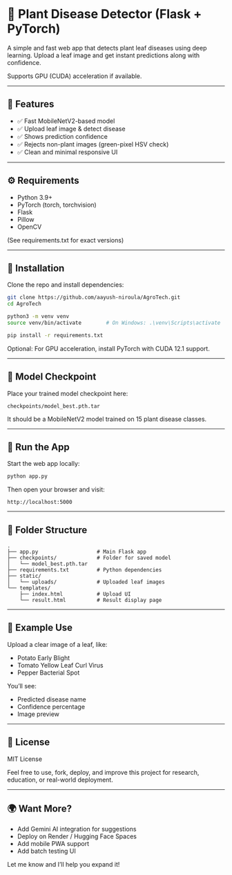 
# 🌿 Plant Disease Detector (Flask + PyTorch)

A simple and fast web app that detects plant leaf diseases using deep learning. Upload a leaf image and get instant predictions along with confidence.

Supports GPU (CUDA) acceleration if available.

---

## 🔧 Features

- ✅ Fast MobileNetV2-based model
- ✅ Upload leaf image & detect disease
- ✅ Shows prediction confidence
- ✅ Rejects non-plant images (green-pixel HSV check)
- ✅ Clean and minimal responsive UI

---

## ⚙️ Requirements

- Python 3.9+
- PyTorch (torch, torchvision)
- Flask
- Pillow
- OpenCV

(See requirements.txt for exact versions)

---

## 🚀 Installation

Clone the repo and install dependencies:

```bash
git clone https://github.com/aayush-niroula/AgroTech.git
cd AgroTech

python3 -m venv venv
source venv/bin/activate        # On Windows: .\venv\Scripts\activate

pip install -r requirements.txt
````

Optional: For GPU acceleration, install PyTorch with CUDA 12.1 support.

---

## 📂 Model Checkpoint

Place your trained model checkpoint here:

```
checkpoints/model_best.pth.tar
```

It should be a MobileNetV2 model trained on 15 plant disease classes.

---

## 🧪 Run the App

Start the web app locally:

```bash
python app.py
```

Then open your browser and visit:

```
http://localhost:5000
```

---

## 📁 Folder Structure

```
.
├── app.py                   # Main Flask app
├── checkpoints/             # Folder for saved model
│   └── model_best.pth.tar
├── requirements.txt         # Python dependencies
├── static/
│   └── uploads/             # Uploaded leaf images
└── templates/
    ├── index.html           # Upload UI
    └── result.html          # Result display page
```

---

## 📸 Example Use

Upload a clear image of a leaf, like:

* Potato Early Blight
* Tomato Yellow Leaf Curl Virus
* Pepper Bacterial Spot

You’ll see:

* Predicted disease name
* Confidence percentage
* Image preview

---

## 📄 License

MIT License

Feel free to use, fork, deploy, and improve this project for research, education, or real-world deployment.

---

## 🌍 Want More?

* Add Gemini AI integration for suggestions
* Deploy on Render / Hugging Face Spaces
* Add mobile PWA support
* Add batch testing UI

Let me know and I’ll help you expand it!
